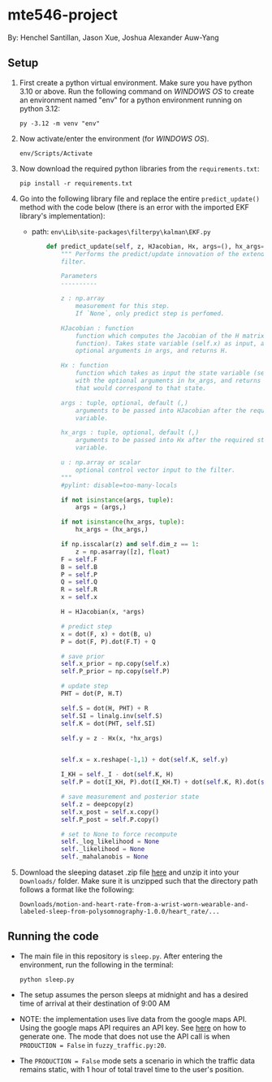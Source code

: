 # mte546-project

By: Henchel Santillan, Jason Xue, Joshua Alexander Auw-Yang

## Setup

1) First create a python virtual environment. Make sure you have python 3.10 or above. Run the following command on *WINDOWS OS* to create an environment named "env" for a python environment running on python 3.12:

    ```py -3.12 -m venv "env"```

2) Now activate/enter the environment (for *WINDOWS OS*).

    ```env/Scripts/Activate```

3) Now download the required python libraries from the `requirements.txt`:

    ```pip install -r requirements.txt```

4) Go into the following library file and replace the entire `predict_update()` method with the code below (there is an error with the imported EKF library's implementation):

    * path: `env\Lib\site-packages\filterpy\kalman\EKF.py`


        ```Python
            def predict_update(self, z, HJacobian, Hx, args=(), hx_args=(), u=0):
                """ Performs the predict/update innovation of the extended Kalman
                filter.

                Parameters
                ----------

                z : np.array
                    measurement for this step.
                    If `None`, only predict step is perfomed.

                HJacobian : function
                    function which computes the Jacobian of the H matrix (measurement
                    function). Takes state variable (self.x) as input, along with the
                    optional arguments in args, and returns H.

                Hx : function
                    function which takes as input the state variable (self.x) along
                    with the optional arguments in hx_args, and returns the measurement
                    that would correspond to that state.

                args : tuple, optional, default (,)
                    arguments to be passed into HJacobian after the required state
                    variable.

                hx_args : tuple, optional, default (,)
                    arguments to be passed into Hx after the required state
                    variable.

                u : np.array or scalar
                    optional control vector input to the filter.
                """
                #pylint: disable=too-many-locals

                if not isinstance(args, tuple):
                    args = (args,)

                if not isinstance(hx_args, tuple):
                    hx_args = (hx_args,)

                if np.isscalar(z) and self.dim_z == 1:
                    z = np.asarray([z], float)
                F = self.F
                B = self.B
                P = self.P
                Q = self.Q
                R = self.R
                x = self.x

                H = HJacobian(x, *args)

                # predict step
                x = dot(F, x) + dot(B, u)
                P = dot(F, P).dot(F.T) + Q

                # save prior
                self.x_prior = np.copy(self.x)
                self.P_prior = np.copy(self.P)

                # update step
                PHT = dot(P, H.T)

                self.S = dot(H, PHT) + R
                self.SI = linalg.inv(self.S)
                self.K = dot(PHT, self.SI)

                self.y = z - Hx(x, *hx_args)


                self.x = x.reshape(-1,1) + dot(self.K, self.y)

                I_KH = self._I - dot(self.K, H)
                self.P = dot(I_KH, P).dot(I_KH.T) + dot(self.K, R).dot(self.K.T)

                # save measurement and posterior state
                self.z = deepcopy(z)
                self.x_post = self.x.copy()
                self.P_post = self.P.copy()

                # set to None to force recompute
                self._log_likelihood = None
                self._likelihood = None
                self._mahalanobis = None
        ```

5) Download the sleeping dataset .zip file [here](https://drive.google.com/file/d/16mlB-vbB7vNToeu3C7gVl0XBw33yO7VD/view?usp=sharing) and unzip it into your `Downloads/` folder. Make sure it is unzipped such that the directory path follows a format like the following:

    `Downloads/motion-and-heart-rate-from-a-wrist-worn-wearable-and-labeled-sleep-from-polysomnography-1.0.0/heart_rate/...`


## Running the code

* The main file in this repository is `sleep.py`. After entering the environment, run the following in the terminal:

    ```python sleep.py``` 

* The setup assumes the person sleeps at midnight and has a desired time of arrival at their destination of 9:00 AM

* NOTE: the implementation uses live data from the google maps API. Using the google maps API requires an API key. See [here](https://github.com/googlemaps/google-maps-services-python?tab=readme-ov-file#api-keys) on how to generate one. The mode that does not use the API call is when `PRODUCTION = False` in `fuzzy_traffic.py:20`.
* The `PRODUCTION = False` mode sets a scenario in which the traffic data remains static, with 1 hour of total travel time to the user's position.
